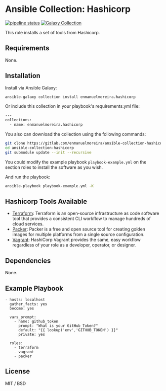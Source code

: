 # Ansible Collection: Hashicorp

[![pipeline status](https://gitlab.com/enmanuelmoreira/ansible-collection-hashicorp/badges/main/pipeline.svg)](https://gitlab.com/enmanuelmoreira/ansible-collection-hashicorp/-/commits/main)
[![Galaxy Collection][badge-collection]][link-galaxy]

This role installs a set of tools from Hashicorp.

## Requirements

None.

## Installation

Install via Ansible Galaxy:

```bash
ansible-galaxy collection install enmanuelmoreira.hashicorp
```

Or include this collection in your playbook's requirements.yml file:

```bash
---
collections:
  - name: enmanuelmoreira.hashicorp
```

You also can download the collection using the following commands:

```bash
git clone https://gitlab.com/enmanuelmoreira/ansible-collection-hashicorp
cd ansible-collection-hashicorp
git submodule update --init --recursive
```

You could modify the example playbook `playbook-example.yml` on the section roles to install the software as you wish.

And run the playbook:

```bash
ansible-playbook playbook-example.yml -K
```

## Hashicorp Tools Available

* [Terraform](https://terraform.io/): Terraform is an open-source infrastructure as code software tool that provides a consistent CLI workflow to manage hundreds of cloud services.  
* [Packer](https://packer.io/): Packer is a free and open source tool for creating golden images for multiple platforms from a single source configuration.  
* [Vagrant](https://vagrantup.com):  HashiCorp Vagrant provides the same, easy workflow regardless of your role as a developer, operator, or designer.  

## Dependencies

None.

## Example Playbook

    - hosts: localhost
      gather_facts: yes
      become: yes

      vars_prompt:
        - name: github_token
          prompt: "What is your GitHub Token?"
          default: "{{ lookup('env','GITHUB_TOKEN') }}"
          private: yes
    
      roles:
        - terraform
        - vagrant
        - packer

## License

MIT / BSD

[link-galaxy]: https://galaxy.ansible.com/enmanuelmoreira/hashicorp
[badge-collection]: https://img.shields.io/badge/collection-enmanuelmoreira.hashicorp-blue
